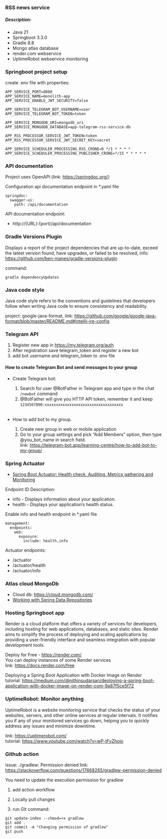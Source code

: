 ### RSS news service

##### Description:

* Java 21
* Springboot 3.3.0
* Gradle 8.8
* Mongo atlas database
* render.com webservice
* UptimeRobot webservice monitoring

### Springboot project setup

create .env file with properties:

```
APP_SERVICE_PORT=8080
APP_SERVICE_NAME=monolith-app
APP_SERVICE_ENABLE_JWT_SECURITY=false

APP_SERVICE_TELEGRAM_BOT_USERNAME=user
APP_SERVICE_TELEGRAM_BOT_TOKEN=token

APP_SERVICE_MONGODB_URI=mongodb_uri
APP_SERVICE_MONGODB_DATABASE=app-telegram-rss-service-db

APP_RSS_PROCESSOR_SERVICE_JWT_TOKEN=token
APP_RSS_PROCESSOR_SERVICE_JWT_SECRET_KEY=secret

APP_SERVICE_SCHEDULER_PROCESSING_RSS_CRONE=0 */1 * * * *
APP_SERVICE_SCHEDULER_PROCESSING_PUBLISHER_CRONE=*/15 * * * * *
```

### API documentation

Project uses OpenAPI (link: https://springdoc.org/)

Configuration api documentation endpoint in *.yaml file

```
springdoc:
  swagger-ui:
    path: /api/documentation
```

API documentation endpoint:  <br>

* http://{URL}:{port}/api/documentation

### Gradle Versions Plugin

Displays a report of the project dependencies that are up-to-date, exceed the latest version found, have upgrades, or
failed to be resolved, info: https://github.com/ben-manes/gradle-versions-plugin

command:

```
gradle dependencyUpdates
```

### Java code style

Java code style refers to the conventions and guidelines that developers follow when writing Java code to ensure
consistency and readability.

project: google-java-format,
link: https://github.com/google/google-java-format/blob/master/README.md#intellij-jre-config

### Telegram API

1. Register new app in https://my.telegram.org/auth
2. After registration save telegram_token and register a new bot
3. add bot username and telegram_token to .env file

#### How to create Telegram Bot and send messages to your group

* Create Telegram bot: <br>
    1. Search for user @BotFather in Telegram app and type in the chat `/newbot` command <br>
    2. @BotFather will give you HTTP API token, remember it and
       keep `1234567890:xxxxxxxxxxxxxxxxxxxxxxxxxxxxxxxxxxx` <br><br>

* How to add bot to my group.<br>
    1. Create new group in web or mobile application
    2. Go to your group settings and pick “Add Members” option, then type @you_bot_name in search field. <br>
       link: https://telegram-bot.app/learning-centre/how-to-add-bot-to-my-group/

### Spring Actuator

* [Spring Boot Actuator: Health check, Auditing, Metrics gathering and Monitoring](https://www.callicoder.com/spring-boot-actuator/#:~:text=You%20can%20enable%20or%20disable,the%20identifier%20for%20the%20endpoint)

Endpoint ID Description:

* info - Displays information about your application.
* health - Displays your application’s health status.

Enable info and health endpoint in *.yaml file

```
management:
  endpoints:
    web:
      exposure:
        include: health,info
```

Actuator endpoints:

* /actuator
* /actuator/health
* /actuator/info

### Atlas cloud MongoDb

* Cloud db: https://cloud.mongodb.com/
* [Working with Spring Data Repositories](https://docs.spring.io/spring-data/mongodb/docs/current/reference/html/#repositories)

### Hosting Springboot app

Render is a cloud platform that offers a variety of services for developers, including hosting for web applications,
databases, and static sites. Render aims to simplify the process of deploying and scaling applications by providing a
user-friendly interface and seamless integration with popular development tools.

Deploy for Free - https://render.com/ <br>
You can deploy instances of some Render services <br>
link: https://docs.render.com/free

Deploying a Spring Boot Application with Docker Image on Render <br>
tutorial: https://medium.com/@nithinsudarsan/deploying-a-spring-boot-application-with-docker-image-on-render-com-9a87f5ce5f72

### UptimeRobot: Monitor anything

UptimeRobot is a website monitoring service that checks the status of your websites, servers, and other online services
at regular intervals. It notifies you if any of your monitored services go down, helping you to quickly address any
issues and minimize downtime.

link: https://uptimerobot.com/ <br>
tutorial: https://www.youtube.com/watch?v=wP-tFyZhoio <br>

### Github action

issue:  ./gradlew: Permission denied
link: https://stackoverflow.com/questions/17668265/gradlew-permission-denied

You need to update the execution permission for gradlew

1. add action workflow

2. Locally pull changes

3. run Git command:

```
git update-index --chmod=+x gradlew
git add .
git commit -m "Changing permission of gradlew"
git push
```
